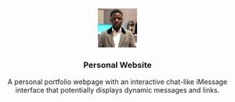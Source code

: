 <!-- PROJECT LOGO -->
<br />
<div align="center">
  <a href="https://github.com/TBadru/PERSONAL-PORTFOLIO-WEBSITE">
    <img src="logo.png" alt="Logo" width="80" height="80">
  </a>

<h3 align="center">Personal Website</h3>

 A personal portfolio webpage with an interactive chat-like iMessage interface that potentially displays dynamic messages and links.

